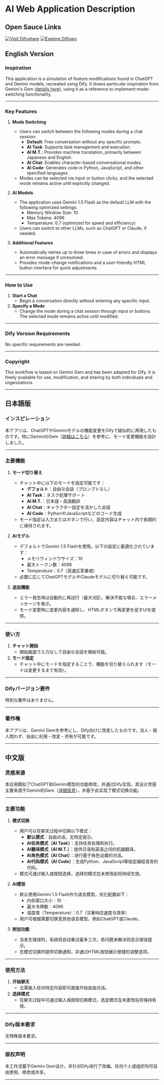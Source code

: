 # AI Web Application Description

## Open Sauce Links

[![Visit Difyshare](https://img.shields.io/badge/Visit-Difyshare-blue?style=for-the-badge)](https://difyshare.com/flow/6772a34b00331202d768)
[![Explore Diflowy](https://img.shields.io/badge/Explore-Diflowy-green?style=for-the-badge)](https://diflowy.greenerai.top/ja/explore/workflow/?id=3367zl5roibi2a4j)


## English Version

### **Inspiration**
This application is a simulation of feature modifications found in ChatGPT and Gemini models, recreated using Dify. It draws particular inspiration from Gemini's Gem ([details here](https://gemini.google.com)), using it as a reference to implement mode-switching functionality.


---


### **Key Features**

1. **Mode Switching**  
   - Users can switch between the following modes during a chat session:  
     - **Default**: Free conversation without any specific prompts.  
     - **AI Task**: Supports task management and execution.  
     - **AI M.T.**: Provides machine translation, primarily between Japanese and English.  
     - **AI Chat**: Enables character-based conversational modes.  
     - **AI Code**: Generates code in Python, JavaScript, and other specified languages.  
   - Modes can be selected via input or button clicks, and the selected mode remains active until explicitly changed.

2. **AI Models**  
   - The application uses Gemini 1.5 Flash as the default LLM with the following optimized settings:  
     - Memory Window Size: 10  
     - Max Tokens: 4096  
     - Temperature: 0.7 (optimized for speed and efficiency)  
   - Users can switch to other LLMs, such as ChatGPT or Claude, if needed.

3. **Additional Features**  
   - Automatically retries up to three times in case of errors and displays an error message if unresolved.  
   - Provides mode-change notifications and a user-friendly HTML button interface for quick adjustments.


---


### **How to Use**

1. **Start a Chat**  
   - Begin a conversation directly without entering any specific input.  
2. **Specify a Mode**  
   - Change the mode during a chat session through input or buttons. The selected mode remains active until modified.  


---


### **Dify Version Requirements**
No specific requirements are needed.


---


### **Copyright**
This workflow is based on Gemini Gem and has been adapted for Dify. It is freely available for use, modification, and sharing by both individuals and organizations.


---


## 日本語版

### **インスピレーション**
本アプリは、ChatGPTやGeminiモデルの機能変更をDifyで疑似的に再現したものです。特にGeminiのGem（[詳細はこちら](https://gemini.google.com)）を参考に、モード変更機能を設計しました。


---


### **主要機能**

1. **モード切り替え**  
   - チャット中に以下のモードを指定可能です：  
     - **デフォルト**：自由な会話（プロンプトなし）  
     - **AI Task**：タスク処理サポート  
     - **AI M.T.**：日本語・英語翻訳  
     - **AI Chat**：キャラクター設定を活かした会話  
     - **AI Code**：PythonやJavaScriptなどのコード生成  
   - モード指定は入力またはボタンで行い、設定内容はチャット内で長期的に保持されます。  

2. **AIモデル**  
   - デフォルトでGemini 1.5 Flashを使用。以下の設定に最適化されています：  
     - メモリウィンドウサイズ：10  
     - 最大トークン数：4096  
     - Temperature：0.7（高速応答重視）  
   - 必要に応じてChatGPTモデルやClaudeモデルに切り替え可能です。

3. **追加機能**  
   - エラー発生時は自動的に再試行（最大3回）。解決不能な場合、エラーメッセージを表示。  
   - モード変更時に変更内容を通知し、HTMLボタンで再変更を促すUIを提供。  


---


### **使い方**

1. **チャット開始**  
   - 開始画面で入力なしで自由な会話を開始可能。  
2. **モード指定**  
   - チャット中にモードを指定することで、機能を切り替えられます（モードは変更するまで有効）。  


---


### **Difyバージョン要件**
特別な要件はありません。


---


### **著作権**
本アプリは、Gemini Gemを参考にし、Dify向けに改変したものです。法人・個人問わず、自由に利用・改変・共有が可能です。


---


## 中文版

### **灵感来源**
本应用模拟了ChatGPT和Gemini模型的功能修改，并通过Dify实现。其设计灵感主要来源于Gemini的Gem（[详细信息](https://gemini.google.com)），并基于此实现了模式切换功能。


---


### **主要功能**

1. **模式切换**  
   - 用户可以在聊天过程中切换以下模式：  
     - **默认模式**：自由对话，无特定提示。  
     - **AI任务模式（AI Task）**：支持任务处理和执行。  
     - **AI翻译模式（AI M.T.）**：提供日语和英语之间的机器翻译。  
     - **AI角色模式（AI Chat）**：进行基于角色设置的对话。  
     - **AI代码模式（AI Code）**：生成Python、JavaScript等指定编程语言的代码。  
   - 模式可通过输入或按钮选择，选择的模式在未修改前将持续生效。

2. **AI模型**  
   - 默认使用Gemini 1.5 Flash作为语言模型，优化配置如下：  
     - 内存窗口大小：10  
     - 最大令牌数：4096  
     - 温度值（Temperature）：0.7（注重响应速度与效率）  
   - 用户可根据需要切换至其他语言模型，例如ChatGPT或Claude。

3. **附加功能**  
   - 当发生错误时，系统将自动重试最多三次，若问题未解决则显示错误提示。  
   - 在模式切换时提供切换通知，并通过HTML按钮展示便捷的调整选项。


---


### **使用方法**

1. **开始聊天**  
   - 无需输入任何特定内容即可直接开始自由对话。  
2. **选择模式**  
   - 在聊天过程中可通过输入或按钮切换模式，选定模式在未更改前将保持有效。  


---


### **Dify版本要求**
无特殊版本要求。


---


### **版权声明**
本工作流基于Gemini Gem设计，并针对Dify进行了改编。任何个人或组织均可自由使用、修改或共享。


---

